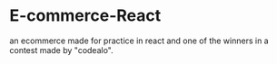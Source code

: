 # E-commerce-React
 an ecommerce made for practice in react and one of the winners in a contest made by "codealo".
